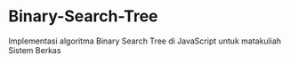 # Binary-Search-Tree
Implementasi algoritma Binary Search Tree di JavaScript untuk matakuliah Sistem Berkas
